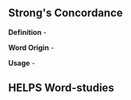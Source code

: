 
## Strong's Concordance

**Definition** - 

**Word Origin** - 

**Usage** - 

## HELPS Word-studies

